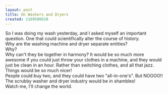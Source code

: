 ```yaml
---
layout: post
title: On Washers and Dryers
created: 1169506620
---
```

<p>So I was doing my wash yesterday, and I asked myself an important question. One that could scientifically alter the course of history.<br />
	Why are the washing machine and dryer separate entities?<br />
	Why?<br />
	Why can&#39;t they be together in harmony? It would be so much more awesome if you could just throw your clothes in a machine, and they would just be clean in an hour. Rather than switching clothes, and all that jazz. Things would be so much nicer!<br />
	People could buy two, and they could have two &quot;all-in-one&#39;s&quot;. But NOOOO!! The scrubby washer and dryer industry would be in shambles!<br />
	Watch me, I&#39;ll change the world.</p>
